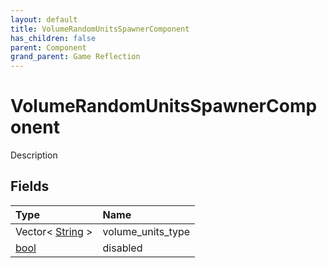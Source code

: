 ```yaml
---
layout: default
title: VolumeRandomUnitsSpawnerComponent
has_children: false
parent: Component
grand_parent: Game Reflection
---
```

# VolumeRandomUnitsSpawnerComponent
Description 

## Fields

| Type | Name |
|:-------------|:--------------|
| Vector< [String](/docs/game-reflection/components/string) > | volume_units_type |
| [bool](/docs/game-reflection/components/bool) | disabled |

